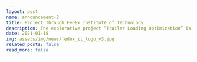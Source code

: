 ```yaml
---
layout: post
name: announcement-2
title: Project Through FedEx Institute of Technology
description: The explorative project “Trailer Loading Optimization” is funded by <a href="https://www.memphis.edu/fedex/">FedEx Institute of Technology</a>.
date: 2021-01-18
img: assets/img/news/fedex_it_logo_v3.jpg
related_posts: false
read_more: false
---
```

